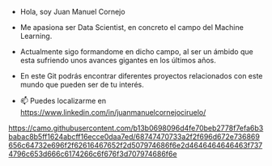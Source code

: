 - Hola, soy Juan Manuel Cornejo

- Me apasiona ser Data Scientist, en concreto el campo del Machine Learning.
- Actualmente sigo formandome en dicho campo, al ser un ámbido que esta sufriendo unos avances gigantes en los últimos años.
- En este Git podrás encontrar diferentes proyectos relacionados con este mundo que pueden ser de tu interés.
- 📫 Puedes localizarme en https://www.linkedin.com/in/juanmanuelcornejociruelo/

https://camo.githubusercontent.com/b13b0698096d4fe70beb2778f7efa6b3babac8b5ff1624abcff16ecce0daa7ed/68747470733a2f2f696d672e736869656c64732e696f2f62616467652f2d507974686f6e2d4646464646463f7374796c653d666c6174266c6f676f3d707974686f6e
